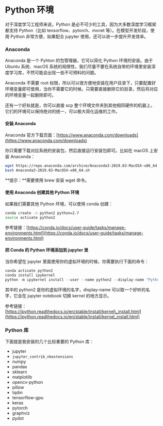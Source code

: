 # Python 环境



对于深度学习工程师来说，Python 是必不可少的工具，因为大多数深度学习框架都支持 Python（比如 tensorflow、pytorch、mxnet 等）。在模型开发阶段，使用 Python 非常方便，如果配合 jupyter 使用，还可以进一步提升开发效率。

### Anaconda

Anaconda 是一个 Pyhton 的包管理器，它可以简化 Python 环境的安装。由于 Ubuntu 系统、macOS 系统的局限性，我们尽量不要在系统自带的环境里安装深度学习库，不然可能会出现一些不可预料的问题。

Anaconda 不需要 root 权限，所以可以很方便地安装在用户目录下，只要配置好环境变量即可使用，当你不需要它的时候，只需要直接删除它的目录，然后将对应的环境变量一起删除即可。

还有一个好处就是，你可以直接 scp 整个环境文件夹到其他相同硬件的机器上，它们的环境可以保持绝对的统一，可以极大简化运维的工作。

#### 安装 Anaconda

Anaconda 官方下载页面：[https://www.anaconda.com/downloads](https://www.anaconda.com/downloads)

你只需要下载对应系统的安装包，然后直接运行安装包即可。比如在 macOS 上安装 Anaconda：

```bash
wget https://repo.anaconda.com/archive/Anaconda3-2019.03-MacOSX-x86_64.sh
bash Anaconda3-2019.03-MacOSX-x86_64.sh
```

**提示：**需要使用 brew 安装 wget 命令。

#### 使用 Anaconda 创建其他 Python 环境

如果我们需要其他 Python 环境，可以使用 conda 创建：

```bash
conda create -n python2 python=2.7
source activate python2
```

参考链接：[https://conda.io/docs/user-guide/tasks/manage-environments.html](https://conda.io/docs/user-guide/tasks/manage-environments.html)

#### 把 Conda 的 Python 环境添加到 jupyter 里

当你希望在 jupyter 里面使用你的虚拟环境的时候，你需要执行下面的命令：

```python
conda activate python2
conda install ipykernel
python -m ipykernel install --user --name python2 --display-name "Python 2"
```

其中的 python2 是你的虚拟环境的名字，display-name 可以取一个好听的名字，它会在 jupyter notebook 切换 kernel 的地方显示。

参考链接：[https://ipython.readthedocs.io/en/stable/install/kernel\_install.html](https://ipython.readthedocs.io/en/stable/install/kernel_install.html)

### Python 库

下面就是我安装的几个比较重要的 Python 库：

* jupyter
* `jupyter_contrib_nbextensions`
* numpy
* pandas
* sklearn
* matplotlib
* opencv-python
* pillow
* tqdm
* tensorflow-gpu
* keras
* pytorch
* graphviz
* pydot

